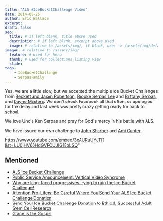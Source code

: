 ```yaml
---
title: "ALS #IceBucketChallenge Video"
date: 2014-08-25
author: Eric Wallace
excerpt:
draft: false
seo:
  title: # if left blank, title above used
  description: # if left blank, excerpt above used
  image: # relative to /assets/img/, if blank, uses -> /assets/img/default.png
images: # relative to /assets/img/
  feature: # used for hero
  thumb: # used for collections listing view
  slide:
tags:
    - IceBucketChallenge
    - SerpasFamily
---
```


Yes, we are a little slow, but we accepted the multiple Ice Bucket Challenges from [Beckett and Jaxon Robertson](https://www.facebook.com/korie.robertson), [Brooke Serpas Lee](https://www.facebook.com/brooke.serpas) and [Brittany Serpas](https://www.facebook.com/brittany.serpas), and [Dayne Masters](https://www.facebook.com/dayne.masters). We don't check Facebook all that often, so apologies for the delay and last week was pretty crazy getting ready for back to school.

We love Uncle Ken Serpas and pray for God's mercy in his battle with ALS.

We have issued our own challenge to [John Sharber](https://www.facebook.com/john.sharber.94) and [Ami Gunter](https://www.facebook.com/ami.gunter).

https://www.youtube.com/embed/3xAURuUYJTI?list=UU0jHV66HdGVPCUJIG1EbLSQ"

## Mentioned

- [ALS Ice Bucket Challenge](http://www.alsa.org/fight-als/ice-bucket-challenge.html)
- [Public Service Announcement: Vertical Video Syndrome](http://ecrosstexas.com/blog/2012/vertical-video-syndrome)
- [Why are long-faced progressives trying to ruin the Ice Bucket Challenge?](http://www.latimes.com/opinion/opinion-la/la-ol-ice-bucket-challenge-backlash-20140821-story.html)
- [Attention Pro-Lifers: Be Careful Where You Send Your ALS Ice Bucket Challenge Donation](http://www.lifenews.com/2014/08/15/attention-pro-lifers-be-careful-where-you-send-your-als-ice-bucket-challenge-donation/)
- [Send Your Ice Bucket Challenge Donation to Ethical, Successful Adult Stem Cell Research](http://www.lifenews.com/2014/08/21/send-your-ice-bucket-challenge-donation-to-ethical-successful-adult-stem-cell-research/)
- [Grace is the Gospel](http://ecrosstexas.com/blog/2009/grace-is-the-gospel-our-salvation)
